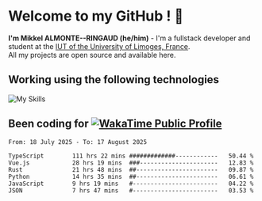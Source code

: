 # Welcome to my GitHub ! 🌃

**I'm Mikkel ALMONTE--RINGAUD (he/him)** - I'm a fullstack developer and student at the [IUT of the University of Limoges, France](https://iut.unilim.fr). \
All my projects are open source and available here.

## Working using the following technologies

![My Skills](https://skillicons.dev/icons?i=solidjs,pnpm,nodejs,ts,js,vercel,netlify,html,css,rust,astro,git,vue,md,electron,figma,github,bash,bun,cloudflare,py,tailwind,nginx,npm,tauri,vite,zig,yarn,windicss,dart,flutter,kotlin&theme=dark)

## Been coding for [![WakaTime Public Profile](https://wakatime.com/badge/user/0839e595-e07a-435c-8d59-ed95f2a3d6dd.svg?style=flat-square)](https://wakatime.com/@0839e595-e07a-435c-8d59-ed95f2a3d6dd)

<!--START_SECTION:waka-->

```plain
From: 18 July 2025 - To: 17 August 2025

TypeScript        111 hrs 22 mins #############------------   50.44 %
Vue.js            28 hrs 19 mins  ###----------------------   12.83 %
Rust              21 hrs 48 mins  ##-----------------------   09.87 %
Python            14 hrs 35 mins  ##-----------------------   06.61 %
JavaScript        9 hrs 19 mins   #------------------------   04.22 %
JSON              7 hrs 47 mins   #------------------------   03.53 %
```

<!--END_SECTION:waka-->
